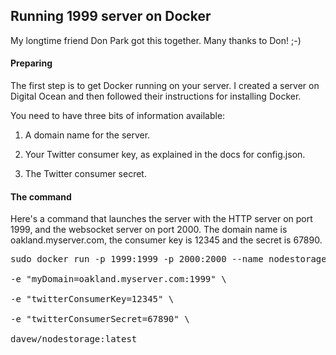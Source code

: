 ## Running 1999 server on Docker

My longtime friend Don Park got this together. Many thanks to Don! ;-)

#### Preparing

The first step is to get Docker running on your server. I created a server on Digital Ocean and then followed their instructions for installing Docker. 

You need to have three bits of information available:

1. A domain name for the server. 

2. Your Twitter consumer key, as explained in the docs for config.json.

3. The Twitter consumer secret.

#### The command

Here's a command that launches the server with the HTTP server on port 1999, and the websocket server on port 2000. The domain name is oakland.myserver.com, the consumer key is 12345 and the secret is 67890.

<pre>sudo docker run -p 1999:1999 -p 2000:2000 --name nodestorage -d --restart=unless-stopped \

-e "myDomain=oakland.myserver.com:1999" \

-e "twitterConsumerKey=12345" \

-e "twitterConsumerSecret=67890" \

davew/nodestorage:latest

</pre>

